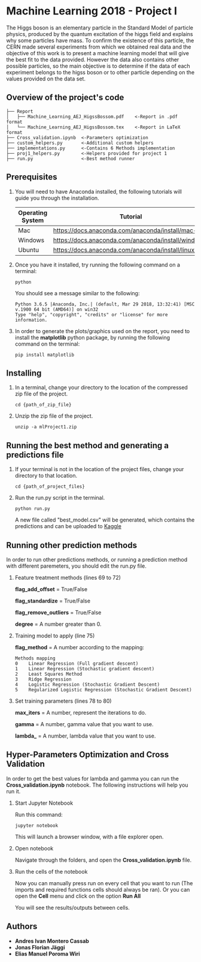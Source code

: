 # Machine Learning 2018 - Project I

The Higgs boson is an elementary particle in the Standard Model of particle physics, produced by the quantum excitation of the higgs field and explains why some particles have mass. To confirm the existence of this particle, the CERN made several experiments from which we obtained real data and the objective of this work is to present a machine learning model that will give the best fit to the data provided. However the data also contains other possible particles, so the main objective is to determine if the data of each experiment belongs to the higss boson or to other particle depending on the values provided on the data set.

## Overview of the project's code
```
├── Report
│   ├── Machine_Learning_AEJ_HigssBossom.pdf    <-Report in .pdf format
│   └── Machine_Learning_AEJ_HigssBossom.tex    <-Report in LaTeX format
├── Cross_validation.ipynb  <-Parameters optimization
├── custom_helpers.py       <-Additional custom helpers
├── implementations.py      <-Contains 6 Methods implementation
├── proj1_helpers.py        <-Helpers provided for project 1
├── run.py                  <-Best method runner
````

## Prerequisites

1. You will need to have Anaconda installed, the following tutorials will guide you through the installation.

    Operating System | Tutorial
    --- | ---
    Mac | https://docs.anaconda.com/anaconda/install/mac-os/
    Windows | https://docs.anaconda.com/anaconda/install/windows/
    Ubuntu | https://docs.anaconda.com/anaconda/install/linux/

2. Once you have it installed, try running the following command on a terminal:

    ```
    python
    ```

    You should see a message similar to the following:
    ```
    Python 3.6.5 |Anaconda, Inc.| (default, Mar 29 2018, 13:32:41) [MSC v.1900 64 bit (AMD64)] on win32
    Type "help", "copyright", "credits" or "license" for more information.
    ```

3. In order to generate the plots/graphics used on the report, you need to install the **matplotlib** python package, by running the following command on the terminal:
    ```
    pip install matplotlib
    ```

## Installing

1. In a terminal, change your directory to the location of the compressed zip file of the project.

    ```
    cd {path_of_zip_file}
    ```

2. Unzip the zip file of the project.
    ```
    unzip -a mlProject1.zip
    ```

## Running the best method and generating a predictions file

1. If your terminal is not in the location of the project files, change your directory to that location.
    ```
    cd {path_of_project_files}
    ```

2. Run the run.py script in the terminal.
    ```
    python run.py
    ```
    A new file called "best_model.csv" will be generated, which contains the predictions and can be uploaded to [Kaggle](https://www.kaggle.com/c/epfml18-higgs/submit)

## Running other prediction methods

In order to run other predictions methods, or running a prediction method with different paremeters, you should edit the run.py file.

1. Feature treatment methods (lines 69 to 72)

    **flag_add_offset** = True/False

    **flag_standardize** = True/False

    **flag_remove_outliers** = True/False

    **degree** = A number greater than 0.

2. Training model to apply (line 75)

    **flag_method** = A number according to the mapping:

    ```
    Methods mapping
    0    Linear Regression (Full gradient descent)
    1    Linear Regression (Stochastic gradient descent)
    2    Least Squares Method
    3    Ridge Regression
    4    Logistic Regression (Stochastic Gradient Descent)
    5    Regularized Logistic Regression (Stochastic Gradient Descent)
    ```

3. Set training parameters (lines 78 to 80)

    **max_iters** = A number, represent the iterations to do.

    **gamma** = A number, gamma value that you want to use.

    **lambda_** = A number, lambda value that you want to use.

## Hyper-Parameters Optimization and Cross Validation

In order to get the best values for lambda and gamma you can run the **Cross_validation.ipynb** notebook. The following instructions will help you run it.

1. Start Jupyter Notebook

    Run this command:
    ```
    jupyter notebook
    ```
    This will launch a browser window, with a file explorer open.

2. Open notebook

    Navigate through the folders, and open the **Cross_validation.ipynb** file.

3. Run the cells of the notebook

    Now you can manually press run on every cell that you want to run (The imports and required functions cells should always be ran). Or you can open the **Cell** menu and click on the option **Run All**

    You will see the results/outputs between cells.

## Authors

* **Andres Ivan Montero Cassab**
* **Jonas Florian Jäggi**
* **Elias Manuel Poroma Wiri**
